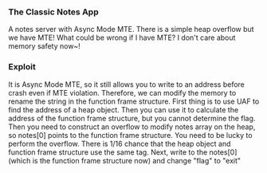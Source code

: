 ### The Classic Notes App

A notes server with Async Mode MTE. There is a simple heap overflow but we have MTE!
What could be wrong if I have MTE? I don't care about memory safety now~!

### Exploit

It is Async Mode MTE, so it still allows you to write to an address before crash even if MTE violation.
Therefore, we can modify the memory to rename the string in the function frame structure.
First thing is to use UAF to find the address of a heap object.
Then you can use it to calculate the address of the function frame structure, but you cannot determine the flag.
Then you need to construct an overflow to modify notes array on the heap, so notes[0] points to the function frame structure.
You need to be lucky to perform the overflow. There is 1/16 chance that the heap object and function frame structure use the same tag.
Next, write to the notes[0] (which is the function frame structure now) and change "flag" to "exit"
